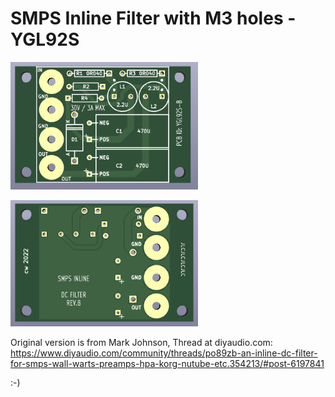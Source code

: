 # SMPS Inline Filter with M3 holes - YGL92S

![PCB Top](Picture/SMPS_Inline_Filter_with_M3_holes_30V_-_top.jpg)

![PCB Bottom](Picture/SMPS_Inline_Filter_with_M3_holes_30V_-_bottom.jpg)
 
Original version is from Mark Johnson, Thread at diyaudio.com:
https://www.diyaudio.com/community/threads/po89zb-an-inline-dc-filter-for-smps-wall-warts-preamps-hpa-korg-nutube-etc.354213/#post-6197841

:-)
